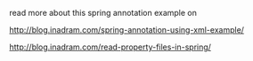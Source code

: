 read more about this spring annotation example on 

http://blog.inadram.com/spring-annotation-using-xml-example/

http://blog.inadram.com/read-property-files-in-spring/
